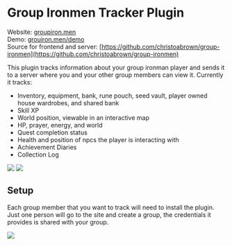 # Group Ironmen Tracker Plugin
Website: [groupiron.men](https://groupiron.men)  
Demo: [grouiron.men/demo](https://groupiron.men/demo)  
Source for frontend and server: [https://github.com/christoabrown/group-ironmen](https://github.com/christoabrown/group-ironmen)

This plugin tracks information about your group ironman player and sends it to a server where you and your other group members can view it. Currently it tracks:

* Inventory, equipment, bank, rune pouch, seed vault, player owned house wardrobes, and shared bank
* Skill XP
* World position, viewable in an interactive map
* HP, prayer, energy, and world
* Quest completion status
* Health and position of npcs the player is interacting with
* Achievement Diaries
* Collection Log

![](https://i.imgur.com/1Mdz8RU.png)
![](https://i.imgur.com/Rs0ruRE.png)

## Setup
Each group member that you want to track will need to install the plugin. Just one person will go to the site and create a group, the credentials it provides is shared with your group.

![](https://i.imgur.com/Dyi8LXL.png)
